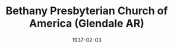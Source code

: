 ---
date: &id001 1937-02-03
end_date: null
location:
  address: Unknown
  city: Glendale
  state: AR
minister:
- end: 1937-12-31
  name: E. Lynne Wade
  start: 1937-01-01
  type: Pastor
ministers:
- E. Lynne Wade
name: Bethany Presbyterian Church of America
names:
- end: 1937-07-19
  name: Bethany Presbyterian Church of America
  start: 1937-02-03
origination_date: *id001
raw_data: "AR\nGlendale\nBethany Presbyterian Church of America  (February 3, 1937\u2013\
  July 19, 1937)\nPastor: E. Lynne Wade, 1937"
received_from: null
states:
- AR
status:
  active: false
  end_date: 1937-07-19
  reason: null
  received_from: null
  withdrawal_to: null
title: Bethany Presbyterian Church of America (Glendale AR)
year_established:
- 1937

---